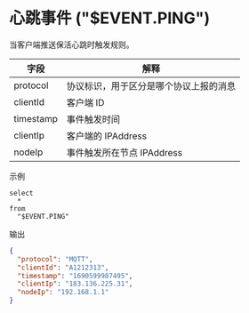 # 心跳事件 ("$EVENT.PING")

当客户端推送保活心跳时触发规则。

| **字段**    | **解释**              |
|-----------|---------------------|
| protocol  | 协议标识，用于区分是哪个协议上报的消息 |
| clientId  | 客户端 ID              |
| timestamp | 事件触发时间              |
| clientIp  | 客户端的 IPAddress      |
| nodeIp    | 事件触发所在节点 IPAddress  |

示例

```plsql
select
  *
from
  "$EVENT.PING"
```

输出

```json
{
  "protocol": "MQTT",
  "clientId": "A1212313",
  "timestamp": "1690599987495",
  "clientIp": "183.136.225.31",
  "nodeIp": "192.168.1.1"
}
```